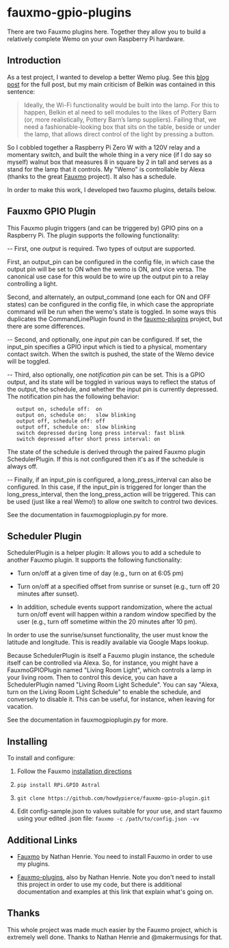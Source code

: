 # fauxmo-gpio-plugins

There are two Fauxmo plugins here. Together they allow you to build a
relatively complete Wemo on your own Raspberry Pi hardware.

## Introduction

As a test project, I wanted to develop a better Wemo plug. See this
[blog post](https://cardinalpeak.com/blog/where-there-is-no-vision/)
for the full post, but my main criticism of Belkin was contained in
this sentence:

>Ideally, the Wi-Fi functionality would be built into the lamp. For
>this to happen, Belkin et al need to sell modules to the likes of
>Pottery Barn (or, more realistically, Pottery Barn’s lamp
>suppliers). Failing that, we need a fashionable-looking box that sits
>on the table, beside or under the lamp, that allows direct control of
>the light by pressing a button.

So I cobbled together a Raspberry Pi Zero W with a 120V relay and a
momentary switch, and built the whole thing in a very nice (if I do
say so myself) walnut box that measures 8 in square by 2 in tall and
serves as a stand for the lamp that it controls. My "Wemo" is
controllable by Alexa (thanks to the great
[Fauxmo](https://github.com/n8henrie/fauxmo-plugins) project). It also
has a schedule.

In order to make this work, I developed two fauxmo plugins, details
below.

## Fauxmo GPIO Plugin

This Fauxmo plugin triggers (and can be triggered by) GPIO pins on a
Raspberry Pi. The plugin supports the following functionality:

-- First, one *output* is required. Two types of output are supported.

   First, an output_pin can be configured in the config file, in which
   case the output pin will be set to ON when the wemo is ON, and vice
   versa. The canonical use case for this would be to wire up the
   output pin to a relay controlling a light.

   Second, and alternately, an output_command (one each for ON and OFF
   states) can be configured in the config file, in which case the
   appropriate command will be run when the wemo's state is
   toggled. In some ways this duplicates the CommandLinePlugin found
   in the [fauxmo-plugins](https://github.com/n8henrie/fauxmo-plugins)
   project, but there are some differences.

-- Second, and optionally, one *input pin* can be configured. If set,
the input_pin specifies a GPIO input which is tied to a physical,
momentary contact switch. When the switch is pushed, the state of the
Wemo device will be toggled.

-- Third, also optionally, one *notification pin* can be set. This is a
GPIO output, and its state will be toggled in various ways to reflect
the status of the output, the schedule, and whether the input pin is
currently depressed. The notification pin has the following behavior:

       output on, schedule off:  on
       output on, schedule on:   slow blinking
       output off, schedule off: off
       output off, schedule on:  slow blinking
       switch depressed during long press interval: fast blink
       switch depressed after short press interval: on

   The state of the schedule is derived through the paired Fauxmo
   plugin SchedulerPlugin. If this is not configured then it's as
   if the schedule is always off.

-- Finally, if an input_pin is configured, a long_press_interval can
also be configured. In this case, if the input_pin is triggered for
longer than the long_press_interval, then the long_press_action will
be triggered. This can be used (just like a real Wemo!) to allow one
switch to control two devices.

See the documentation in fauxmogpioplugin.py for more.

## Scheduler Plugin

SchedulerPlugin is a helper plugin: It allows you to add a schedule to
another Fauxmo plugin. It supports the following functionality:

- Turn on/off at a given time of day (e.g., turn on at 6:05 pm)

- Turn on/off at a specified offset from sunrise or sunset (e.g., turn
  off 20 minutes after sunset).

- In addition, schedule events support randomization, where the actual
  turn on/off event will happen within a random window specified by
  the user (e.g., turn off sometime within the 20 minutes after 10 pm).

In order to use the sunrise/sunset functionality, the user must know
the latitude and longitude. This is readily available via Google Maps
lookup.

Because SchedulerPlugin is itself a Fauxmo plugin instance, the
schedule itself can be controlled via Alexa. So, for instance, you
might have a FauxmoGPIOPlugin named "Living Room Light", which
controls a lamp in your living room. Then to control this device, you
can have a SchedulerPlugin named "Living Room Light Schedule". You can
say "Alexa, turn on the Living Room Light Schedule" to enable the
schedule, and conversely to disable it. This can be useful, for
instance, when leaving for vacation.

See the documentation in fauxmogpioplugin.py for more.

## Installing

To install and configure:

1) Follow the Fauxmo [installation directions](https://github.com/n8henrie/fauxmo)

2) `pip install RPi.GPIO Astral`

3) `git clone https://github.com/howdypierce/fauxmo-gpio-plugin.git`

4) Edit config-sample.json to values suitable for your use, and start
fauxmo using your edited .json file: `fauxmo -c /path/to/config.json -vv`

## Additional Links

- [Fauxmo](https://github.com/n8henrie/fauxmo-plugins) by Nathan
  Henrie. You need to install Fauxmo in order to use my plugins.

- [Fauxmo-plugins](https://github.com/n8henrie/fauxmo-plugins), also
  by Nathan Henrie. Note you don't need to install this project in
  order to use my code, but there is additional documentation and
  examples at this link that explain what's going on.

## Thanks

This whole project was made much easier by the Fauxmo project, which
is extremely well done. Thanks to Nathan Henrie and @makermusings for
that.


